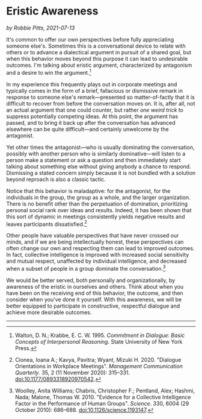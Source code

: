 # Eristic Awareness

*by Robbie Pitts, 2021-07-13*

It's common to offer our own perspectives before fully appreciating someone else's. Sometimes this is a conversational device to relate with others or to advance a dialectical argument in pursuit of a shared goal, but when this behavior moves beyond this purpose it can lead to undesirable outcomes. I'm talking about eristic argument, characterized by antagonism and a desire to win the argument.[^walton-1995]

In my experience this frequently plays out in corporate meetings and typically comes in the form of a brief, fallacious or dismissive remark in response to someone else's remark—presented so matter-of-factly that it is difficult to recover from before the conversation moves on. It is, after all, not an actual argument that one could counter, but rather *one weird trick* to suppress potentially competing ideas. At this point, the argument has passed, and to bring it back up after the conversation has advanced elsewhere can be quite difficult—and certainly unwelcome by the antagonist.

Yet other times the antagonist—who is usually dominating the conversation, possibly with another person who is similarly dominative—will listen to a person make a statement or ask a question and then immediately start talking about something else without giving anybody a chance to respond. Dismissing a stated concern simply because it is not bundled with a solution beyond reproach is also a classic tactic.

Notice that this behavior is maladaptive: for the antagonist, for the individuals in the group, the group as a whole, and the larger organization. There is no benefit other than the perpetuation of domination, prioritizing personal social rank over ideas and results. Indeed, it has been shown that this sort of dynamic in meetings consistently yields negative results and leaves participants dissatisfied.[^cionea-2020]

Other people have valuable perspectives that have never crossed our minds, and if we are being intellectually honest, these perspectives can often change our own and respecting them can lead to improved outcomes. In fact, collective intelligence is improved with increased social sensitivity and mutual respect, unaffected by individual intelligence, and decreased when a subset of people in a group dominate the conversation.[^woolley-2010]

We would be better served, both personally and organizationally, by awareness of the eristic in ourselves and others. Think about when you have been on the receiving end of this behavior, the outcome, and then consider when you've done it yourself. With this awareness, we will be better equipped to participate in constructive, respectful dialogue and achieve more desirable outcomes.

---

[^walton-1995]: Walton, D. N.; Krabbe, E. C. W. 1995. *Commitment in Dialogue: Basic Concepts of Interpersonal Reasoning*. State University of New York Press.

[^cionea-2020]: Cionea, Ioana A.; Kavya, Pavitra; Wyant, Mizuki H. 2020. "Dialogue Orientations in Workplace Meetings". 
*Management Communication Quarterly*. 35, 2 (11 November 2020): 315–331. [doi:10.1177/0893318920970542](https://sci-hub.se/10.1177/0893318920970542).

[^woolley-2010]: Woolley, Anita Williams; Chabris, Christopher F.; Pentland, Alex; Hashmi, Nada; Malone, Thomas W. 2010. "Evidence for a Collective Intelligence Factor in the Performance of Human Groups". *Science*. 330, 6004 (29 October 2010): 686–688. [doi:10.1126/science.1193147](https://sci-hub.se/10.1126/science.1193147).
